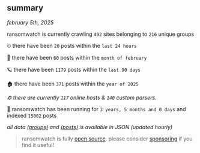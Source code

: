 
## summary
_february 5th, 2025_

ransomwatch is currently crawling `492` sites belonging to `216` unique groups

⏲ there have been `20` posts within the `last 24 hours`

🦈 there have been `60` posts within the `month of february`

🪐 there have been `1179` posts within the `last 90 days`

🏚 there have been `371` posts within the `year of 2025`

_⚙️ there are currently `117` online hosts & `140` custom parsers._

🦕 ransomwatch has been running for `3 years, 5 months and 0 days` and indexed `15002` posts

_all data  [(groups)](http://ransomwhat.telemetry.ltd/groups) and [(posts)](http://ransomwhat.telemetry.ltd/posts) is available in JSON (updated hourly)_

> ransomwatch is fully [open source](https://github.com/joshhighet/ransomwatch#ransomwatch--). please consider [sponsoring](https://github.com/sponsors/joshhighet) if you find it useful!
